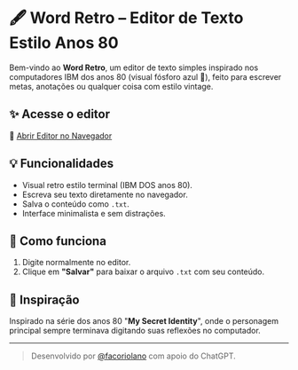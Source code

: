 # 🖋️ Word Retro – Editor de Texto Estilo Anos 80

Bem-vindo ao **Word Retro**, um editor de texto simples inspirado nos computadores IBM dos anos 80 (visual fósforo azul 💾), feito para escrever metas, anotações ou qualquer coisa com estilo vintage.

## ✨ Acesse o editor

🔗 [Abrir Editor no Navegador](https://facoriolano.github.io/word/)

## 💡 Funcionalidades

- Visual retro estilo terminal (IBM DOS anos 80).
- Escreva seu texto diretamente no navegador.
- Salva o conteúdo como `.txt`.
- Interface minimalista e sem distrações.

## 📂 Como funciona

1. Digite normalmente no editor.
2. Clique em **"Salvar"** para baixar o arquivo `.txt` com seu conteúdo.

## 🧠 Inspiração

Inspirado na série dos anos 80 "**My Secret Identity**", onde o personagem principal sempre terminava digitando suas reflexões no computador.

---

> Desenvolvido por [@facoriolano](https://github.com/facoriolano) com apoio do ChatGPT.

